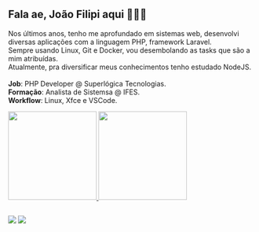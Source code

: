 ## Fala ae, João Filipi aqui 🙋🏽‍♂️

Nos últimos anos, tenho me aprofundado em sistemas web, desenvolvi diversas aplicações com a linguagem PHP, framework Laravel.<br>
Sempre usando Linux, Git e Docker, vou desembolando as tasks que são a mim atribuídas.<br>
Atualmente, pra diversificar meus conhecimentos tenho estudado NodeJS.<br>
<br>
**Job**: PHP Developer @ Superlógica Tecnologias.<br>
**Formação**: Analista de Sistemsa @ IFES.<br>
**Workflow**: Linux, Xfce e VSCode.<br>

<div>
  <a href="https://github.com/jfbritto">
  <img height="180em" src="https://github-readme-stats.vercel.app/api?username=jfbritto&show_icons=true&theme=dracula&include_all_commits=true&count_private=true"/>
  <img height="180em" src="https://github-readme-stats.vercel.app/api/top-langs/?username=jfbritto&layout=compact&langs_count=7&theme=dracula"/>
</div>
  
##
 
<div>
  <a href="https://www.linkedin.com/in/jo%C3%A3o-filipi-britto-a7375a103/" target="_blank"><img src="https://img.shields.io/badge/-LinkedIn-%230077B5?style=for-the-badge&logo=linkedin&logoColor=white" target="_blank"></a> 
  <a href="https://instagram.com/bianchijf" target="_blank"><img src="https://img.shields.io/badge/-Instagram-%23E4405F?style=for-the-badge&logo=instagram&logoColor=white" target="_blank"></a>
</div>
